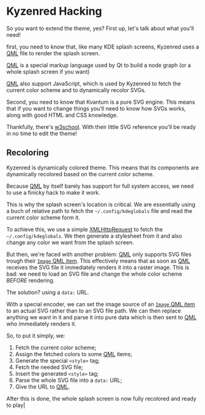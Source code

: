  # Kyzenred Hacking

So you want to extend the theme, yes? First up, let's talk about what you'll need!

first, you need to know that, like many KDE splash screens, Kyzenred uses a [QML](https://doc.qt.io/qt-5/qmlreference.html) file to render the splash screen.

[QML](https://doc.qt.io/qt-5/qmlreference.html) is a special markup language used by Qt to build a node graph (or a whole splash screen if you want)

[QML](https://doc.qt.io/qt-5/qmlreference.html) also support JavaScript, which is used by Kyzenred to fetch the current color scheme and to dynamically recolor SVGs.

Second, you need to know that Kvantum is a pure SVG engine. This means that if you want to change things you'll need to know how SVGs works, along with good HTML and CSS knowledge.

Thankfully, there's [w3school](https://www.w3schools.com/graphics/svg_intro.asp). With their little SVG reference you'll be ready in no time to edit the theme!

## Recoloring
Kyzenred is dynamically colored theme. This means that its components are dynamically recolored based on the current color scheme.

Because [QML](https://doc.qt.io/qt-5/qmlreference.html) by itself barely has support for full system access, we need to use a finicky hack to make it work.

This is why the splash screen's location is critical. We are essentially using a buch of relative path to fetch the `~/.config/kdeglobals` file and read the current color scheme form it.

To achieve this, we use a simple [XMLHttpRequest](https://www.w3schools.com/js/js_ajax_http.asp) to fetch the `~/.config/kdeglobals`.
We then generate a stylesheet from it and also change any color we want from the splash screen.

But then, we're faced with another problem: [QML](https://doc.qt.io/qt-5/qmlreference.html) only supports SVG files trough their [`Image` QML item](https://doc.qt.io/qt-5/qml-qtquick-image.html). This effectively means that as soon as [QML](https://doc.qt.io/qt-5/qmlreference.html) receives the SVG file it immediately renders it into a raster image. This is bad: we need to load an SVG file and change the whole color scheme *BEFORE* rendering.

The solution? using a `data:` URL.

With a special encoder, we can set the image source of an [`Image` QML item](https://doc.qt.io/qt-5/qml-qtquick-image.html) to an actual SVG rather than to an SVG file path. We can then replace anything we want in it and parse it into pure data which is then sent to [QML](https://doc.qt.io/qt-5/qmlreference.html) who immediately renders it.

So, to put it simply, we:

1. Fetch the current color scheme;
2. Assign the fetched colors to some [QML](https://doc.qt.io/qt-5/qmlreference.html) items;
2. Generate the special `<style>` tag;
3. Fetch the needed SVG file;
4. Insert the generated `<style>` tag;
5. Parse the whole SVG file into a `data:` URL;
6. Give the URL to [QML](https://doc.qt.io/qt-5/qmlreference.html).

After this is done, the whole splash screen is now fully recolored and ready to play|